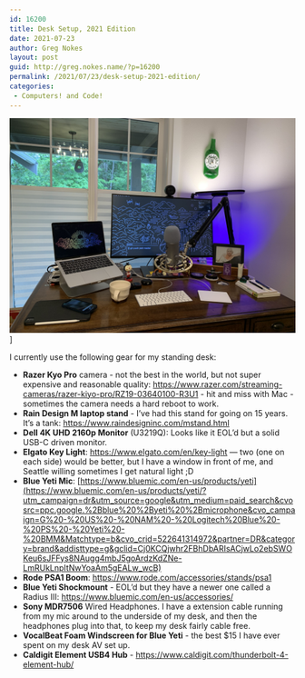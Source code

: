 ```yaml
---
id: 16200
title: Desk Setup, 2021 Edition
date: 2021-07-23
author: Greg Nokes
layout: post
guid: http://greg.nokes.name/?p=16200
permalink: /2021/07/23/desk-setup-2021-edition/
categories:
 - Computers! and Code!
---
```


![Desk](../wp-content/uploads/2021/07/IMG_0105.jpeg)]

I currently use the following gear for my standing desk:

* **Razer Kyo Pro** camera - not the best in the world, but not super expensive and reasonable quality: https://www.razer.com/streaming-cameras/razer-kiyo-pro/RZ19-03640100-R3U1 - hit and miss with Mac - sometimes the camera needs a hard reboot to work.
* **Rain Design M laptop stand** - I’ve had this stand for going on 15 years. It’s a tank: https://www.raindesigninc.com/mstand.html
* **Dell 4K UHD 2160p Monitor** (U3219Q):  Looks like it EOL’d but a solid USB-C driven monitor.
* **Elgato Key Light**: https://www.elgato.com/en/key-light — two (one on each side) would be better, but I have a window in front of me, and Seattle willing sometimes I get natural light ;D
* **Blue Yeti Mic**: [https://www.bluemic.com/en-us/products/yeti](https://www.bluemic.com/en-us/products/yeti/?utm_campaign=dr&utm_source=google&utm_medium=paid_search&cvosrc=ppc.google.%2Bblue%20%2Byeti%20%2Bmicrophone&cvo_campaign=G%20-%20US%20-%20NAM%20-%20Logitech%20Blue%20-%20PS%20-%20Yeti%20-%20BMM&Matchtype=b&cvo_crid=522641314972&partner=DR&category=brand&addisttype=g&gclid=Cj0KCQjwhr2FBhDbARIsACjwLo2ebSWOKeu6sJFFys8NAugg4mbJ5goArdzKdZNe-LmRUkLnpItNwYoaAm5gEALw_wcB)
* **Rode PSA1 Boom**: https://www.rode.com/accessories/stands/psa1
* **Blue Yeti Shockmount** - EOL’d but they have a newer one called a Radius III: https://www.bluemic.com/en-us/accessories/ 
* **Sony MDR7506** Wired Headphones. I have a extension cable running from my mic around to the underside of my desk, and then the headphones plug into that, to keep my desk fairly cable free.
* **VocalBeat Foam Windscreen for Blue Yeti** - the best $15 I have ever spent on my desk AV set up.
* **Caldigit Element USB4 Hub** - https://www.caldigit.com/thunderbolt-4-element-hub/


